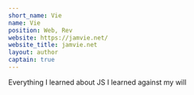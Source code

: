 ```yaml
---
short_name: Vie
name: Vie
position: Web, Rev
website: https://jamvie.net/
website_title: jamvie.net
layout: author
captain: true
---
```

Everything I learned about JS I learned against my will
